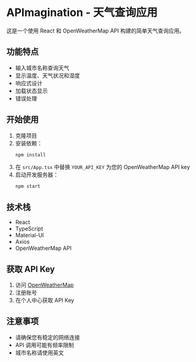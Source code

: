 # APImagination - 天气查询应用

这是一个使用 React 和 OpenWeatherMap API 构建的简单天气查询应用。

## 功能特点

- 输入城市名称查询天气
- 显示温度、天气状况和湿度
- 响应式设计
- 加载状态显示
- 错误处理

## 开始使用

1. 克隆项目
2. 安装依赖：
   ```bash
   npm install
   ```
3. 在 `src/App.tsx` 中替换 `YOUR_API_KEY` 为您的 OpenWeatherMap API key
4. 启动开发服务器：
   ```bash
   npm start
   ```

## 技术栈

- React
- TypeScript
- Material-UI
- Axios
- OpenWeatherMap API

## 获取 API Key

1. 访问 [OpenWeatherMap](https://openweathermap.org/)
2. 注册账号
3. 在个人中心获取 API Key

## 注意事项

- 请确保您有稳定的网络连接
- API 调用可能有频率限制
- 城市名称请使用英文 